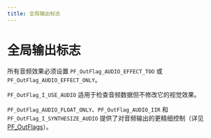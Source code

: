 ```yaml
---
title: 全局输出标志
---
```

# 全局输出标志

所有音频效果必须设置 `PF_OutFlag_AUDIO_EFFECT_TOO` 或 `PF_OutFlag_AUDIO_EFFECT_ONLY`。

`PF_OutFlag_I_USE_AUDIO` 适用于检查音频数据但不修改它的视觉效果。

`PF_OutFlag_AUDIO_FLOAT_ONLY`、`PF_OutFlag_AUDIO_IIR` 和 `PF_OutFlag_I_SYNTHESIZE_AUDIO` 提供了对音频输出的更精细控制（详见 [PF_OutFlags](../../effect-basics/PF_OutData#pf_outflags)）。
